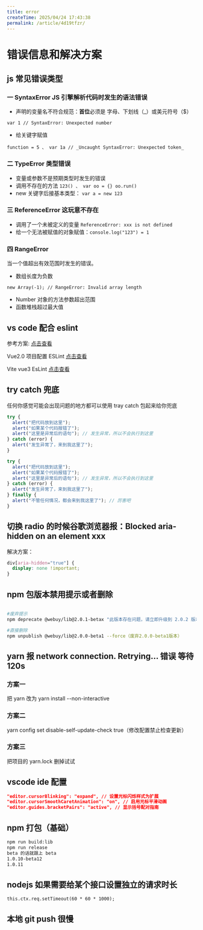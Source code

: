 ```yaml
---
title: error
createTime: 2025/04/24 17:43:38
permalink: /article/4d19tfzr/
---
```


# 错误信息和解决方案

## js 常见错误类型

### 一 SyntaxError JS 引擎解析代码时发生的语法错误

- 声明的变量名不符合规范：**首位**必须是 字母、下划线（\_）或美元符号（$）

`var 1 // SyntaxError: Unexpected number`

- 给关键字赋值

`function = 5 、 var 1a // _Uncaught SyntaxError: Unexpected token_`

### 二 TypeError 类型错误

- 变量或参数不是预期类型时发生的错误
- 调用不存在的方法 `123() 、 var oo = {} oo.run()`
- new 关键字后接基本类型： `var a = new 123`

### 三 ReferenceError 这玩意不存在

- 调用了一个未被定义的变量 `ReferenceError: xxx is not defined`
- 给一个无法被赋值的对象赋值：`console.log("123") = 1`

### 四 RangeError

当一个值超出有效范围时发生的错误。

- 数组长度为负数

`new Array(-1); // RangeError: Invalid array length`

- Number 对象的方法参数超出范围
- 函数堆栈超过最大值

## vs code 配合 eslint

参考方案: [点击查看](https://zhuanlan.zhihu.com/p/421867479)

Vue2.0 项目配置 ESLint [点击查看](https://www.jianshu.com/p/bfc13fb6c6ed)

Vite vue3 EsLint [点击查看](https://www.jianshu.com/p/4b94540dd998)

## try catch 兜底

任何你感觉可能会出现问题的地方都可以使用 tray catch 包起来给你兜底

```js
try {
  alert("把代码放到这里");
  alert("如果某个代码报错了");
  alert("这里是异常后的语句"); // 发生异常，所以不会执行到这里
} catch (error) {
  alert("发生异常了，来到我这里了");
}
```

```js
try {
  alert("把代码放到这里");
  alert("如果某个代码报错了");
  alert("这里是异常后的语句"); // 发生异常，所以不会执行到这里
} catch (error) {
  alert("发生异常了，来到我这里了");
} finally {
  alert("不管任何情况，都会来到我这里了"); // 厉害吧
}
```

## 切换 radio 的时候谷歌浏览器报：Blocked aria-hidden on an element xxx

解决方案：

```css
div[aria-hidden="true"] {
  display: none !important;
}
```

## npm 包版本禁用提示或者删除

```bash

#废弃提示
npm deprecate @webuy/lib@2.0.1-betax "此版本存在问题，请立即升级到 2.0.2 版本"

#直接删除
npm unpublish @webuy/lib@2.0.0-beta1 --force（废弃2.0.0-beta1版本）
```

## yarn 报 network connection. Retrying... 错误 等待 120s

### 方案一

把 yarn 改为 yarn install --non-interactive

### 方案二

yarn config set disable-self-update-check true（修改配置禁止检查更新）

### 方案三

把项目的 yarn.lock 删掉试试

## vscode ide 配置

```json
"editor.cursorBlinking": "expand", // 设置光标闪烁样式为扩展
"editor.cursorSmoothCaretAnimation": "on", // 启用光标平滑动画
"editor.guides.bracketPairs": "active", // 显示括号配对指南
```

## npm 打包（基础）

```sh
npm run build:lib
npm run release
beta 的话就跟上 beta
1.0.10-beta12  
1.0.11
```

## nodejs 如果需要给某个接口设置独立的请求时长

`this.ctx.req.setTimeout(60 * 60 * 1000);`

## 本地 git push 很慢
